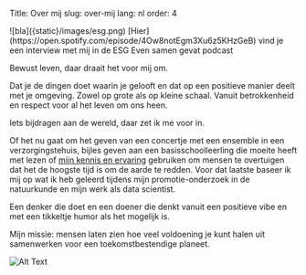 Title: Over mij
slug: over-mij
lang: nl
order: 4

<side-block>
  <side-content>
    ![bla]({static}/images/esg.png)
    [Hier](https://open.spotify.com/episode/4Ow8notEgm3Xu6z5KHzGeB) vind je een interview met mij in de ESG Even samen gevat podcast
  </side-content>
</side-block>

Bewust leven, daar draait het voor mij om.

Dat je de dingen doet waarin je gelooft en dat op een positieve manier deelt met je omgeving. Zowel op grote als op kleine schaal. Vanuit betrokkenheid en respect voor al het leven om ons heen.

Iets bijdragen aan de wereld, daar zet ik me voor in.

Of het nu gaat om het geven van een concertje met een ensemble in een verzorgingstehuis, bijles geven aan een basisschoolleerling die moeite heeft met lezen of [mijn kennis en ervaring](https://www.linkedin.com/in/hiske-overweg/) gebruiken om mensen te overtuigen dat het de hoogste tijd is om de aarde te redden. Voor dat laatste baseer ik mij op wat ik heb geleerd tijdens mijn promotie-onderzoek in de natuurkunde en mijn werk als data scientist.

Een denker die doet en een doener die denkt vanuit een positieve vibe en met een tikkeltje humor als het mogelijk is.

Mijn missie: mensen laten zien hoe veel voldoening je kunt halen uit samenwerken voor een toekomstbestendige planeet.

![Alt Text]({static}/images/bloemetje_cv.png)
